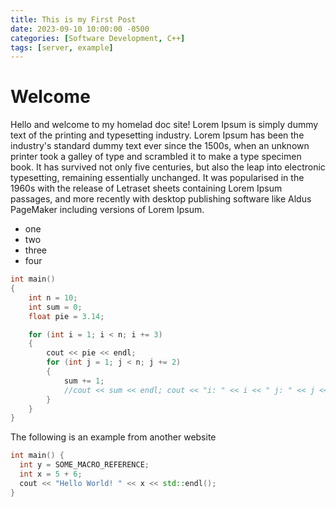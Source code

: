 ```yaml
---
title: This is my First Post
date: 2023-09-10 10:00:00 -0500
categories: [Software Development, C++]
tags: [server, example]
---
```


# Welcome

Hello and welcome to my homelad doc site!
Lorem Ipsum is simply dummy text of the printing and typesetting industry. Lorem Ipsum has been the industry's standard dummy text ever since the 1500s, when an unknown printer took a galley of type and scrambled it to make a type specimen book. It has survived not only five centuries, but also the leap into electronic typesetting, remaining essentially unchanged. It was popularised in the 1960s with the release of Letraset sheets containing Lorem Ipsum passages, and more recently with desktop publishing software like Aldus PageMaker including versions of Lorem Ipsum.

* one
* two
* three
* four

```cpp
int main()
{
    int n = 10; 
    int sum = 0; 
    float pie = 3.14; 

    for (int i = 1; i < n; i += 3)
    {
        cout << pie << endl; 
        for (int j = 1; j < n; j += 2)
        {
            sum += 1; 
            //cout << sum << endl; cout << "i: " << i << " j: " << j << endl; 
        }
    }
}
```
The following is an example from another website

```cpp
int main() {
  int y = SOME_MACRO_REFERENCE;
  int x = 5 + 6;
  cout << "Hello World! " << x << std::endl();
}
```
